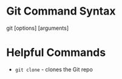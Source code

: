 # Git Command Syntax
git <command> [options] [arguments]

# Helpful Commands
- `git clone` - clones the Git repo 
